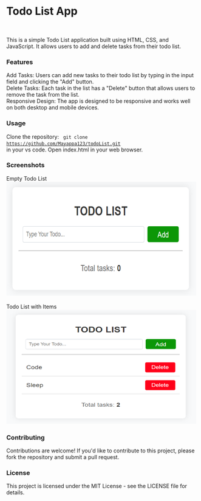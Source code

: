 ### <h1 style: text-align="center">Todo List App</h1>
<br>

This is a simple Todo List application built using HTML, CSS, and JavaScript. It allows users to add and delete tasks from their todo list.
<br>

### <b>Features</b> <br>
Add Tasks: Users can add new tasks to their todo list by typing in the input field and clicking the "Add" button. <br>
Delete Tasks: Each task in the list has a "Delete" button that allows users to remove the task from the list.  <br>
Responsive Design: The app is designed to be responsive and works well on both desktop and mobile devices.
<br>

### <b>Usage</b> <br>
Clone the repository: <code> git clone https://github.com/Mayappa123/todoList.git </code> in your vs code.
Open index.html in your web browser.
<br>

### <b>Screenshots</b> <br>
Empty Todo List <br>
<img src="/images/todo1.png" width="500" height="300">
<br><br>
Todo List with Items <br>
<img src="/images/todo2.png" width="500" height="300">
<br>

### <b>Contributing</b><br>
Contributions are welcome! If you'd like to contribute to this project, please fork the repository and submit a pull request.
<br>

### <b>License</b> <br>
This project is licensed under the MIT License - see the LICENSE file for details.
